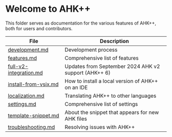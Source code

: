 # Welcome to AHK++

This folder serves as documentation for the various features of AHK++, both for users and contributors.

| File                                               | Description                                          |
| -------------------------------------------------- | ---------------------------------------------------- |
| [development.md](./development.md)                 | Development process                                  |
| [features.md](./features.md)                       | Comprehensive list of features                       |
| [full-v2-integration.md](./full-v2-integration.md) | Updates from September 2024 AHK v2 support (AHK++ 6) |
| [install-from-vsix.md](./install-from-vsix.md)     | How to install a local version of AHK++ on an IDE    |
| [localization.md](./localization.md)               | Translating AHK++ to other languages                 |
| [settings.md](./settings.md)                       | Comprehensive list of settings                       |
| [template-snippet.md](./template-snippet.md)       | About the snippet that appears for new AHK files     |
| [troubleshooting.md](./troubleshooting.md)         | Resolving issues with AHK++                          |
